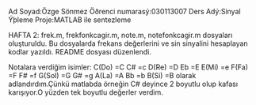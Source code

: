 Ad Soyad:Özge Sönmez
Öðrenci numarasý:030113007
Ders Adý:Sinyal Ýþleme
Proje:MATLAB ile sentezleme



HAFTA 2:
frek.m, frekfonkcagir.m, note.m, notefonkcagir.m dosyaları oluşturuldu.
Bu dosyalarda frekans değerlerini ve sin sinyalini hesaplayan kodlar yazıldı.
README dosyası düzenlendi.

Notalara verdiğim isimler: 
C(Do)  =C
C#     =c
D(Re)  =D
Eb     =E
E(Mi)  =e
F(Fa)  =F
F#     =f
G(Sol) =G
G#     =g
A(La)  =A
Bb     =b
B(Si)  =B    olarak adlandırdım.Çünkü matlabda örneğin C# deyince 2 boyutlu olup kafası karışıyor.O yüzden tek boyutlu değerler verdim.
